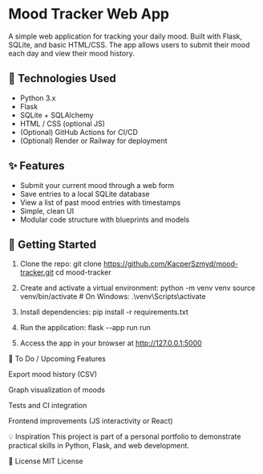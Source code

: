 # Mood Tracker Web App

A simple web application for tracking your daily mood. Built with Flask, SQLite, and basic HTML/CSS. The app allows users to submit their mood each day and view their mood history.

## 🔧 Technologies Used

- Python 3.x
- Flask
- SQLite + SQLAlchemy
- HTML / CSS (optional JS)
- (Optional) GitHub Actions for CI/CD
- (Optional) Render or Railway for deployment

## ✨ Features

- Submit your current mood through a web form
- Save entries to a local SQLite database
- View a list of past mood entries with timestamps
- Simple, clean UI
- Modular code structure with blueprints and models

## 🚀 Getting Started

1. Clone the repo:
   git clone https://github.com/KacperSzmyd/mood-tracker.git
   cd mood-tracker

2. Create and activate a virtual environment:
    python -m venv venv
    source venv/bin/activate  # On Windows: .\venv\Scripts\activate

3. Install dependencies:
    pip install -r requirements.txt

4. Run the application:
    flask --app run run

5. Access the app in your browser at http://127.0.0.1:5000


🧪 To Do / Upcoming Features

 Export mood history (CSV)

 Graph visualization of moods

 Tests and CI integration

 Frontend improvements (JS interactivity or React)

💡 Inspiration
This project is part of a personal portfolio to demonstrate practical skills in Python, Flask, and web development.

📜 License
MIT License